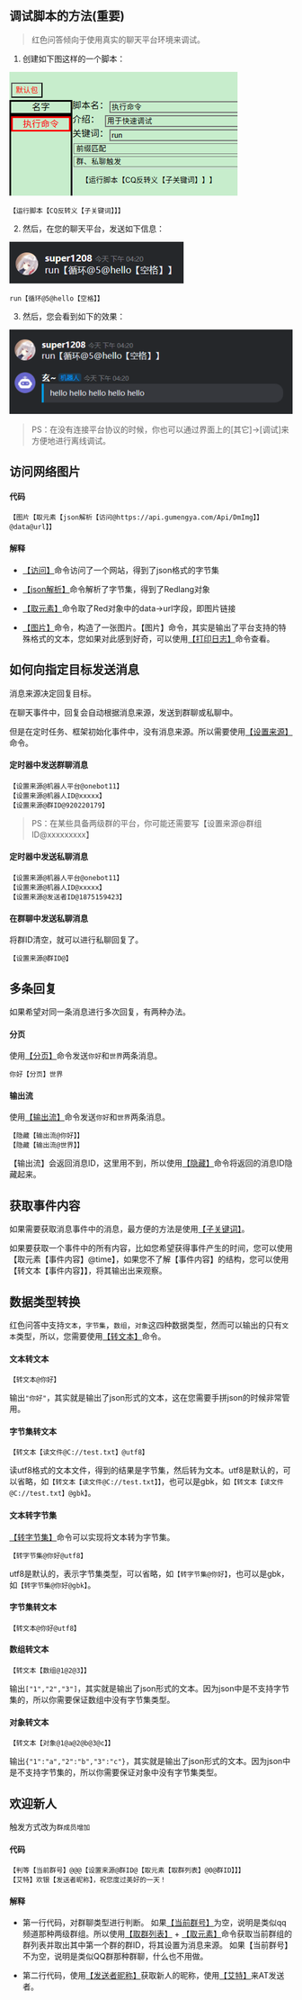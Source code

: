 ## 调试脚本的方法(重要)

> 红色问答倾向于使用真实的聊天平台环境来调试。

1. 创建如下图这样的一个脚本：

![Alt text](image.png)
```
【运行脚本【CQ反转义【子关键词】】】
```

2. 然后，在您的聊天平台，发送如下信息：

![Alt text](image-2.png)

```
run【循环@5@hello【空格】】
```

3. 然后，您会看到如下的效果：

![Alt text](image-1.png)

> PS：在没有连接平台协议的时候，你也可以通过界面上的[其它]->[调试]来方便地进行离线调试。

## 访问网络图片

#### 代码
```
【图片【取元素【json解析【访问@https://api.gumengya.com/Api/DmImg】】@data@url】】
```

#### 解释
* [【访问】](/detailref/?id=访问)命令访问了一个网站，得到了json格式的字节集

* [【json解析】](/detailref/?id=json解析)命令解析了字节集，得到了Redlang对象

* [【取元素】](/detailref/?id=取元素)命令取了Red对象中的data->url字段，即图片链接

* [【图片】](/detailref/?id=图片)命令，构造了一张图片。【图片】命令，其实是输出了平台支持的特殊格式的文本，您如果对此感到好奇，可以使用[【打印日志】](/detailref/?id=打印日志)命令查看。

## 如何向指定目标发送消息

消息来源决定回复目标。

在聊天事件中，回复会自动根据消息来源，发送到群聊或私聊中。

但是在定时任务、框架初始化事件中，没有消息来源。所以需要使用[【设置来源】](/detailref/?id=设置来源)命令。

#### 定时器中发送群聊消息

```
【设置来源@机器人平台@onebot11】
【设置来源@机器人ID@xxxxx】
【设置来源@群ID@920220179】
```

> PS：在某些具备两级群的平台，你可能还需要写【设置来源@群组ID@xxxxxxxxx】

#### 定时器中发送私聊消息

```
【设置来源@机器人平台@onebot11】
【设置来源@机器人ID@xxxxx】
【设置来源@发送者ID@1875159423】
```

#### 在群聊中发送私聊消息
将群ID清空，就可以进行私聊回复了。
```
【设置来源@群ID@】
```


## 多条回复

如果希望对同一条消息进行多次回复，有两种办法。

#### 分页
使用[【分页】](/detailref/?id=分页)命令发送`你好`和`世界`两条消息。

```
你好【分页】世界
```

#### 输出流
使用[【输出流】](/detailref/?id=输出流)命令发送`你好`和`世界`两条消息。

```
【隐藏【输出流@你好】】
【隐藏【输出流@世界】】
```
【输出流】会返回消息ID，这里用不到，所以使用[【隐藏】](/detailref/?id=隐藏)命令将返回的消息ID隐藏起来。

## 获取事件内容

如果需要获取消息事件中的消息，最方便的方法是使用[【子关键词】](/detailref/?id=子关键词)。

如果要获取一个事件中的所有内容，比如您希望获得事件产生的时间，您可以使用【取元素【事件内容】@time】，如果您不了解【事件内容】的结构，您可以使用【转文本【事件内容】】，将其输出出来观察。

## 数据类型转换

红色问答中支持`文本`，`字节集`，`数组`，`对象`这四种数据类型，然而可以输出的只有`文本`类型，所以，您需要使用[【转文本】](/detailref/?id=转文本)命令。

#### 文本转文本

```
【转文本@你好】
```
输出```"你好"```，其实就是输出了json形式的文本，这在您需要手拼json的时候非常管用。

#### 字节集转文本

```
【转文本【读文件@C://test.txt】@utf8】
```
读utf8格式的文本文件，得到的结果是字节集，然后转为文本。utf8是默认的，可以省略，如`【转文本【读文件@C://test.txt】】`，也可以是gbk，如`【转文本【读文件@C://test.txt】@gbk】`。

#### 文本转字节集
[【转字节集】](/detailref/?id=转字节集)命令可以实现将文本转为字节集。

```
【转字节集@你好@utf8】
```
utf8是默认的，表示字节集类型，可以省略，如`【转字节集@你好】`，也可以是gbk，如`【转字节集@你好@gbk】`。

#### 字节集转文本

```
【转文本@你好@utf8】
```

#### 数组转文本

```
【转文本【数组@1@2@3】】
```
输出`["1","2","3"]`，其实就是输出了json形式的文本。因为json中是不支持字节集的，所以你需要保证数组中没有字节集类型。

#### 对象转文本

```
【转文本【对象@1@a@2@b@3@c】】
```
输出`{"1":"a","2":"b","3":"c"}`，其实就是输出了json形式的文本。因为json中是不支持字节集的，所以你需要保证对象中没有字节集类型。

## 欢迎新人

触发方式改为`群成员增加`

#### 代码

```
【判等【当前群号】@@@【设置来源@群ID@【取元素【取群列表】@0@群ID】】】
【艾特】欢银【发送者昵称】，祝您度过美好的一天！
```
#### 解释

* 第一行代码，对群聊类型进行判断。
    如果[【当前群号】](/detailref/?id=当前群号)为空，说明是类似qq频道那种两级群组。所以使用[【取群列表】](/detailref/?id=取群列表) + [【取元素】](/detailref/?id=取元素)命令获取当前群组的群列表并取出其中第一个群的群ID，将其设置为消息来源。
    如果【当前群号】不为空，说明是类似QQ群那种群聊，什么也不用做。

* 第二行代码，使用[【发送者昵称】](/detailref/?id=发送者昵称)获取新人的昵称，使用[【艾特】](/detailref/?id=艾特)来AT发送者。